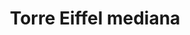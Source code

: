 ---
title: Torre Eiffel mediana
date: 
draft: false

# descripcion
description : Dije de plata

materials: Plata 925

color: Plateado

dimensions: 1cm x 2cm

code: 02-14-0182

type: "Dijes"

categories: []

# Images
# first image will be shown in the product page
images:
  # - image: "images/path_to_image"
  # La ubicacion de las imagenes es imagenes/Dijes/Dijes.Plata/02-14-0182-torre-eiffel-mediana
  - image: "./images/dijes/plata/02-14-0182-torre-eiffel-mediana.JPG"
---